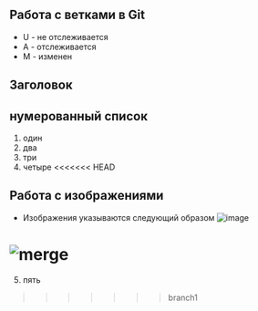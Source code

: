 ## Работа с ветками в Git

* U - не отслеживается
* A - отслеживается
* М - изменен

## Заголовок


## нумерованный список
1. один
2. два
3. три
4. четыре
<<<<<<< HEAD
## Работа с изображениями

* Изображения указываются следующий образом
![image](ДЗ.png)


![merge](image.png)
=======
5. пять
>>>>>>> branch1
